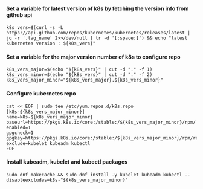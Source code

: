 #### Set a variable for latest version of k8s by fetching the version info from github api
```
k8s_vers=$(curl -s -L https://api.github.com/repos/kubernetes/kubernetes/releases/latest | jq -r '.tag_name' 2>>/dev/null | tr -d '[:space:]') && echo "latest kubernetes version : ${k8s_vers}"
```
#### Set a variable for the major version number of k8s to configure repo
```
k8s_vers_major=$(echo "${k8s_vers}" | cut -d "." -f 1)
k8s_vers_minor=$(echo "${k8s_vers}" | cut -d "." -f 2)
k8s_vers_major_minor="${k8s_vers_major}.${k8s_vers_minor}"
```
#### Configure kubernetes repo
```
cat << EOF | sudo tee /etc/yum.repos.d/k8s.repo
[k8s-${k8s_vers_major_minor}]
name=k8s-${k8s_vers_major_minor}
baseurl=https://pkgs.k8s.io/core:/stable:/${k8s_vers_major_minor}/rpm/
enabled=1
gpgcheck=1
gpgkey=https://pkgs.k8s.io/core:/stable:/${k8s_vers_major_minor}/rpm/repodata/repomd.xml.key
exclude=kubelet kubeadm kubectl
EOF
```
#### Install kubeadm, kubelet and kubectl packages
```
sudo dnf makecache && sudo dnf install -y kubelet kubeadm kubectl --disableexcludes=k8s-"${k8s_vers_major_minor}"
```
